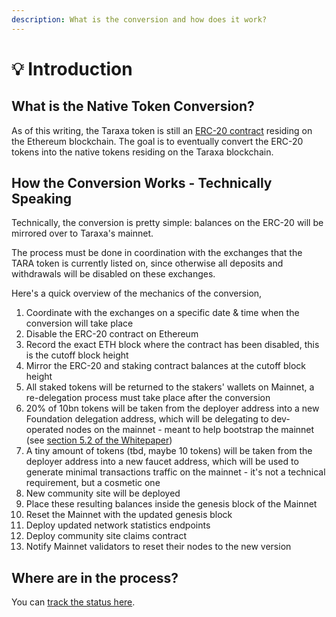 ```yaml
---
description: What is the conversion and how does it work?
---
```


# 💡 Introduction

## What is the Native Token Conversion?&#x20;

As of this writing, the Taraxa token is still an [ERC-20 contract](https://etherscan.io/address/0xf001937650bb4f62b57521824b2c20f5b91bea05) residing on the Ethereum blockchain. The goal is to eventually convert the ERC-20 tokens into the native tokens residing on the Taraxa blockchain.



## How the Conversion Works - Technically Speaking

Technically, the conversion is pretty simple: balances on the ERC-20 will be mirrored over to Taraxa's mainnet.&#x20;

The process must be done in coordination with the exchanges that the TARA token is currently listed on, since otherwise all deposits and withdrawals will be disabled on these exchanges.&#x20;

Here's a quick overview of the mechanics of the conversion,&#x20;

1. Coordinate with the exchanges on a specific date & time when the conversion will take place&#x20;
2. Disable the ERC-20 contract on Ethereum
3. Record the exact ETH block where the contract has been disabled, this is the cutoff block height&#x20;
4. Mirror the ERC-20 and staking contract balances at the cutoff block height&#x20;
5. All staked tokens will be returned to the stakers' wallets on Mainnet, a re-delegation process must take place after the conversion
6. 20% of 10bn tokens will be taken from the deployer address into a new Foundation delegation address, which will be delegating to dev-operated nodes on the mainnet - meant to help bootstrap the mainnet (see [section 5.2 of the Whitepaper](https://docs.taraxa.io/tech-whitepaper/economic-model#5.2-token-distribution))
7. A tiny amount of tokens (tbd, maybe 10 tokens) will be taken from the deployer address into a new faucet address, which will be used to generate minimal transactions traffic on the mainnet - it's not a technical requirement, but a cosmetic one&#x20;
8. New community site will be deployed&#x20;
9. Place these resulting balances inside the genesis block of the Mainnet&#x20;
10. Reset the Mainnet with the updated genesis block&#x20;
11. Deploy updated network statistics endpoints
12. Deploy community site claims contract&#x20;
13. Notify Mainnet validators to reset their nodes to the new version&#x20;

###

## Where are in the process?&#x20;

You can [track the status here](conversion-status.md).&#x20;
